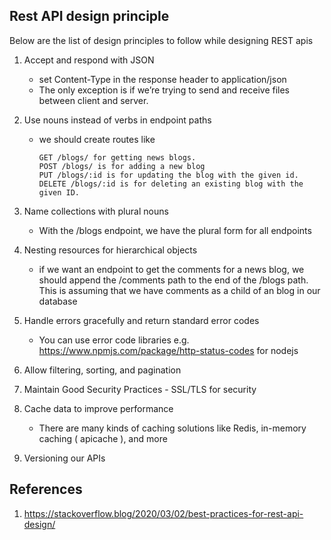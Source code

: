 Rest API design principle
---------------------

Below are the list of design principles to follow while designing REST apis

1. Accept and respond with JSON
    - set Content-Type in the response header to application/json
    - The only exception is if we’re trying to send and receive files between client and server.

2. Use nouns instead of verbs in endpoint paths
    - we should create routes like 
        ```
        GET /blogs/ for getting news blogs. 
        POST /blogs/ is for adding a new blog 
        PUT /blogs/:id is for updating the blog with the given id. 
        DELETE /blogs/:id is for deleting an existing blog with the given ID.
        ```
3. Name collections with plural nouns
    - With the /blogs endpoint, we have the plural form for all endpoints

4. Nesting resources for hierarchical objects
    - if we want an endpoint to get the comments for a news blog, we should append the /comments path to the end of the /blogs path. This is assuming that we have comments as a child of an blog in our database

5. Handle errors gracefully and return standard error codes
    - You can use error code libraries e.g. https://www.npmjs.com/package/http-status-codes for nodejs

6. Allow filtering, sorting, and pagination

7. Maintain Good Security Practices - SSL/TLS for security

8. Cache data to improve performance
    - There are many kinds of caching solutions like Redis, in-memory caching ( apicache ), and more
 
9. Versioning our APIs















References
--------

1. https://stackoverflow.blog/2020/03/02/best-practices-for-rest-api-design/
